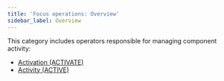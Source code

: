 ```yaml
---
title: 'Focus operations: Overview'
sidebar_label: Overview
---
```


This category includes operators responsible for managing component activity:

-   [Activation (ACTIVATE)](Activation_ACTIVATE_.md)
-   [Activity (ACTIVE)](Activity_ACTIVE_.md)

  
